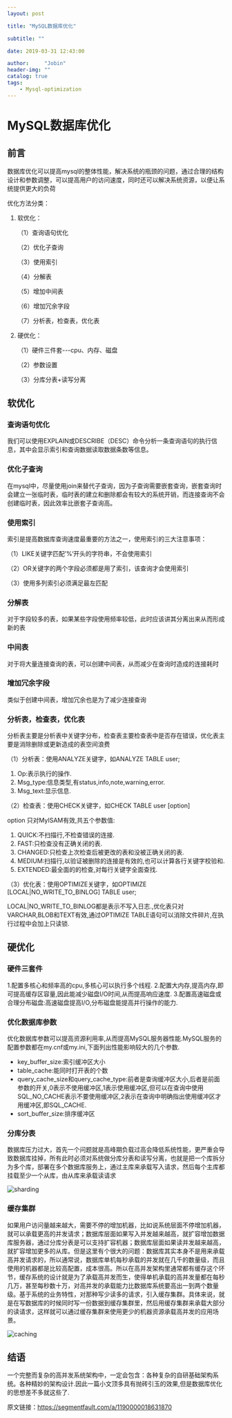 ```yaml
---
layout: post

title: "MySQL数据库优化"

subtitle: ""

date: 2019-03-31 12:43:00

author:     "Jobin"
header-img: ""
catalog: true
tags:
    - Mysql-optimization
---
```


# MySQL数据库优化

## 前言

数据库优化可以提高mysql的整体性能，解决系统的瓶颈的问题，通过合理的结构设计和参数调整，可以提高用户的访问速度，同时还可以解决系统资源，以便让系统提供更大的负荷

优化方法分类：

1. 软优化：

   （1）查询语句优化

   （2）优化子查询

   （3）使用索引

   （4）分解表

   （5）增加中间表

   （6）增加冗余字段

   （7）分析表，检查表，优化表

2. 硬优化：

   （1）硬件三件套---cpu、内存、磁盘

   （2）参数设置

   （3）分库分表+读写分离



## 软优化

### 查询语句优化

​	我们可以使用EXPLAIN或DESCRIBE（DESC）命令分析一条查询语句的执行信息，其中会显示索引和查询数据读取数据条数等信息。

### 优化子查询

​	在mysql中，尽量使用join来替代子查询，因为子查询需要嵌套查询，嵌套查询时会建立一张临时表，临时表的建立和删除都会有较大的系统开销，而连接查询不会创建临时表，因此效率比嵌套子查询高。

### 使用索引

​	索引是提高数据库查询速度最重要的方法之一，使用索引的三大注意事项：

（1）LIKE关键字匹配’%‘开头的字符串，不会使用索引

（2）OR关键字的两个字段必须都是用了索引，该查询才会使用索引

（3）使用多列索引必须满足最左匹配

### 分解表

对于字段较多的表，如果某些字段使用频率较低，此时应该讲其分离出来从而形成新的表

### 中间表

对于将大量连接查询的表，可以创建中间表，从而减少在查询时造成的连接耗时

### 增加冗余字段

类似于创建中间表，增加冗余也是为了减少连接查询

### 分析表，检查表，优化表

分析表主要是分析表中关键字分布，检查表主要检查表中是否存在错误，优化表主要是消除删除或更新造成的表空间浪费

（1）分析表：使用ANALYZE关键字，如ANALYZE TABLE user;

1.  Op:表示执行的操作.
2. Msg_type:信息类型,有status,info,note,warning,error.
3. Msg_text:显示信息.

（2）检查表：使用CHECK关键字，如CHECK TABLE user [option]

option 只对MyISAM有效,共五个参数值:

1. QUICK:不扫描行,不检查错误的连接.
2. FAST:只检查没有正确关闭的表.
3. CHANGED:只检查上次检查后被更改的表和没被正确关闭的表.
4. MEDIUM:扫描行,以验证被删除的连接是有效的,也可以计算各行关键字校验和.
5. EXTENDED:最全面的的检查,对每行关键字全面查找.

（3）优化表：使用OPTIMIZE关键字，如OPTIMIZE [LOCAL|NO_WRITE_TO_BINLOG] TABLE user;

LOCAL|NO_WRITE_TO_BINLOG都是表示不写入日志.,优化表只对VARCHAR,BLOB和TEXT有效,通过OPTIMIZE TABLE语句可以消除文件碎片,在执行过程中会加上只读锁.



## 硬优化

### 硬件三套件

1.配置多核心和频率高的cpu,多核心可以执行多个线程.
2.配置大内存,提高内存,即可提高缓存区容量,因此能减少磁盘I/O时间,从而提高响应速度.
3.配置高速磁盘或合理分布磁盘:高速磁盘提高I/O,分布磁盘能提高并行操作的能力.

### 优化数据库参数

优化数据库参数可以提高资源利用率,从而提高MySQL服务器性能.MySQL服务的配置参数都在my.cnf或my.ini,下面列出性能影响较大的几个参数.

- key_buffer_size:索引缓冲区大小
- table_cache:能同时打开表的个数
- query_cache_size和query_cache_type:前者是查询缓冲区大小,后者是前面参数的开关,0表示不使用缓冲区,1表示使用缓冲区,但可以在查询中使用SQL_NO_CACHE表示不要使用缓冲区,2表示在查询中明确指出使用缓冲区才用缓冲区,即SQL_CACHE.
- sort_buffer_size:排序缓冲区

### 分库分表

​	数据库压力过大，首先一个问题就是高峰期负载过高会降低系统性能，更严重会导致数据库挂掉，所有此时必须对系统做分库分表和读写分离，也就是把一个库拆分为多个库，部署在多个数据库服务上，通过主库来承载写入请求，然后每个主库都挂载至少一个从库，由从库来承载读请求

![sharding](https://helloworldjhb.github.io/img/mysql/sharding.jpg)

### 缓存集群

​	如果用户访问量越来越大，需要不停的增加机器，比如说系统层面不停增加机器，就可以承载更高的并发请求；数据库层面如果写入并发越来越高，就扩容增加数据库服务器，通过分库分表是可以支持扩容机器；数据库层面如果读并发越来越高，就扩容增加更多的从库。但是这里有个很大的问题：数据库其实本身不是用来承载高并发请求的，所以通常说，数据库单机每秒承载的并发就在几千的数量级，而且使用的机器都是比较高配置，成本很高。所以在高并发架构里通常都有缓存这个环节，缓存系统的设计就是为了承载高并发而生，使得单机承载的高并发量都在每秒几万，甚至每秒数十万，对高并发的承载能力比数据库系统要高出一到两个数量级。基于系统的业务特性，对那种写少读多的请求，引入缓存集群。具体来说，就是在写数据库的时候同时写一份数据到缓存集群里，然后用缓存集群来承载大部分的读请求，这样就可以通过缓存集群来使用更少的机器资源承载高并发的应用场景。

![caching](https://helloworldjhb.github.io/img/mysql/caching.jpg)

## 结语

​	一个完整而复杂的高并发系统架构中，一定会包含：各种复杂的自研基础架构系统。各种精妙的架构设计.因此一篇小文顶多具有抛砖引玉的效果,但是数据库优化的思想差不多就这些了.

 原文链接：https://segmentfault.com/a/1190000018631870













